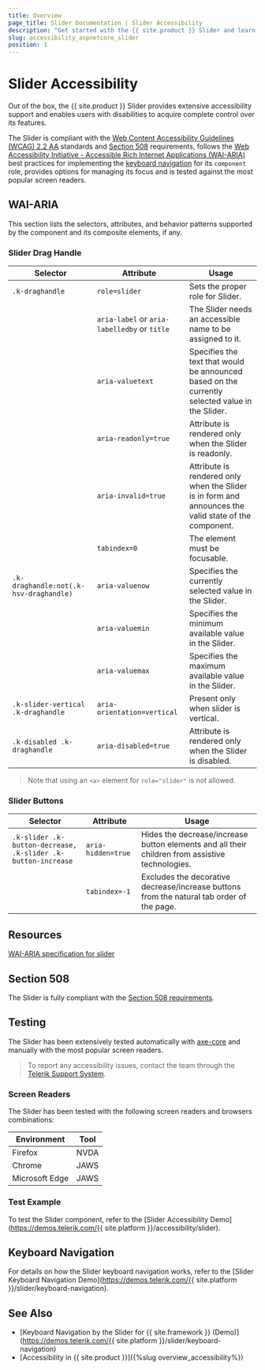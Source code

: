 ```yaml
---
title: Overview
page_title: Slider Documentation | Slider Accessibility
description: "Get started with the {{ site.product }} Slider and learn about its accessibility support for WAI-ARIA, Section 508, and WCAG 2.2."
slug: accessibility_aspnetcore_slider
position: 1
---
```


# Slider Accessibility





Out of the box, the {{ site.product }} Slider provides extensive accessibility support and enables users with disabilities to acquire complete control over its features.


The Slider is compliant with the [Web Content Accessibility Guidelines (WCAG) 2.2 AA](https://www.w3.org/TR/WCAG22/) standards and [Section 508](https://www.section508.gov/) requirements, follows the [Web Accessibility Initiative - Accessible Rich Internet Applications (WAI-ARIA)](https://www.w3.org/WAI/ARIA/apg/) best practices for implementing the [keyboard navigation](#keyboard-navigation) for its `component` role, provides options for managing its focus and is tested against the most popular screen readers.

## WAI-ARIA


This section lists the selectors, attributes, and behavior patterns supported by the component and its composite elements, if any.

### Slider Drag Handle

| Selector | Attribute | Usage |
| -------- | --------- | ----- |
| `.k-draghandle` | `role=slider` | Sets the proper role for Slider. |
|  | `aria-label` or `aria-labelledby` or `title` | The Slider needs an accessible name to be assigned to it. |
|  | `aria-valuetext` | Specifies the text that would be announced based on the currently selected value in the Slider. |
|  | `aria-readonly=true` | Attribute is rendered only when the Slider is readonly. |
|  | `aria-invalid=true` | Attribute is rendered only when the Slider is in form and announces the valid state of the component. |
|  | `tabindex=0` | The element must be focusable. |
| `.k-draghandle:not(.k-hsv-draghandle)` | `aria-valuenow` | Specifies the currently selected value in the Slider. |
|  | `aria-valuemin` | Specifies the minimum available value in the Slider. |
|  | `aria-valuemax` | Specifies the maximum available value in the Slider. |
| `.k-slider-vertical .k-draghandle` | `aria-orientation=vertical` | Present only when slider is vertical. |
| `.k-disabled .k-draghandle` | `aria-disabled=true` | Attribute is rendered only when the Slider is disabled. |

> Note that using an `<a>` element for `role="slider"` is not allowed.

### Slider Buttons

| Selector | Attribute | Usage |
| -------- | --------- | ----- |
| `.k-slider .k-button-decrease, .k-slider .k-button-increase` | `aria-hidden=true` | Hides the decrease/increase button elements and all their children from assistive technologies. |
|  | `tabindex=-1` | Excludes the decorative decrease/increase buttons from the natural tab order of the page. |

## Resources

[WAI-ARIA specification for slider](https://www.w3.org/TR/wai-aria-1.2/#slider)

## Section 508


The Slider is fully compliant with the [Section 508 requirements](http://www.section508.gov/).

## Testing


The Slider has been extensively tested automatically with [axe-core](https://github.com/dequelabs/axe-core) and manually with the most popular screen readers.

> To report any accessibility issues, contact the team through the [Telerik Support System](https://www.telerik.com/account/support-center).

### Screen Readers


The Slider has been tested with the following screen readers and browsers combinations:

| Environment | Tool |
| ----------- | ---- |
| Firefox | NVDA |
| Chrome | JAWS |
| Microsoft Edge | JAWS |



### Test Example

To test the Slider component, refer to the [Slider Accessibility Demo](https://demos.telerik.com/{{ site.platform }}/accessibility/slider).

## Keyboard Navigation

For details on how the Slider keyboard navigation works, refer to the [Slider Keyboard Navigation Demo](https://demos.telerik.com/{{ site.platform }}/slider/keyboard-navigation).

## See Also

* [Keyboard Navigation by the Slider for {{ site.framework }} (Demo)](https://demos.telerik.com/{{ site.platform }}/slider/keyboard-navigation)
* [Accessibility in {{ site.product }}]({%slug overview_accessibility%})